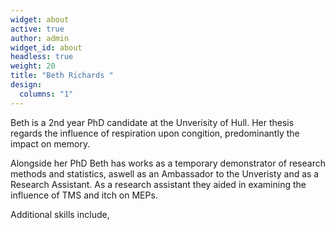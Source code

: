 ```yaml
---
widget: about
active: true
author: admin
widget_id: about
headless: true
weight: 20
title: "Beth Richards "
design:
  columns: "1"
---
```

Beth is a 2nd year PhD candidate at the Unverisity of Hull. Her thesis regards the influence of respiration upon congition, predominantly the impact on memory. 

Alongside her PhD Beth has works as a temporary demonstrator of research methods and statistics, aswell as an Ambassador to the Unveristy and as a Research Assistant. As a research assistant they aided in examining the influence of TMS and itch on MEPs. 

Additional skills include,